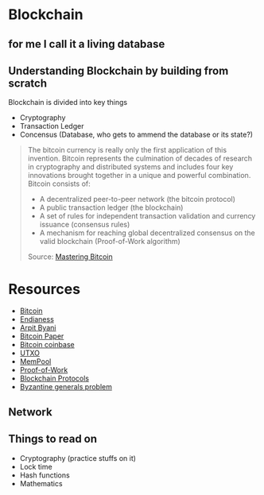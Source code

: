 # Blockchain

## for me I call it a living database

## Understanding Blockchain by building from scratch

Blockchain is divided into key things

- Cryptography
- Transaction Ledger
- Concensus (Database, who gets to ammend the database or its state?)

> The bitcoin currency is really only the first application of this invention. Bitcoin represents the culmination of decades of research in cryptography and distributed systems and includes four key innovations brought together in a unique and powerful combination. Bitcoin consists of:
> * A decentralized peer-to-peer network (the bitcoin protocol)
> * A public transaction ledger (the blockchain)
> * A set of rules for independent transaction validation and currency issuance (consensus rules)
> * A mechanism for reaching global decentralized consensus on the valid blockchain (Proof-of-Work algorithm)
>
> Source: [Mastering Bitcoin](https://cypherpunks-core.github.io/bitcoinbook/ch01.html)


# Resources

- [Bitcoin](https://cypherpunks-core.github.io/bitcoinbook/)
- [Endianess](https://www.techtarget.com/searchnetworking/definition/big-endian-and-little-endian)
- [Arpit Byani](https://www.youtube.com/watch?v=_ZgM21T48WA)
- [Bitcoin Paper](https://pdos.csail.mit.edu/6.824/papers/bitcoin.pdf)
- [Bitcoin coinbase](https://coinmarketcap.com/academy/glossary/coinbase)
- [UTXO](https://coinmarketcap.com/academy/glossary/unspent-transaction-output)
- [MemPool](https://99bitcoins.com/bitcoin/mempool/)
- [Proof-of-Work](https://imil.net/blog/posts/2019/proof-of-work-based-blockchain-explained-with-golang/)
- [Blockchain Protocols](https://bitpowr.com/blog/blockchain-protocols)
- [Byzantine generals problem](https://river.com/learn/what-is-the-byzantine-generals-problem/)

## Network

## Things to read on

- Cryptography (practice stuffs on it)
- Lock time
- Hash functions
- Mathematics
